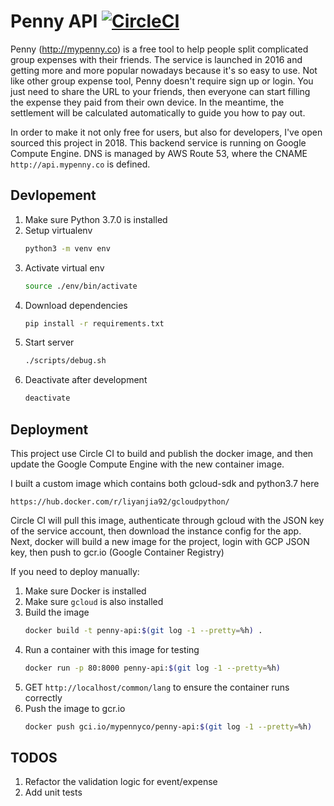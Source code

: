 # Penny API [![CircleCI](https://circleci.com/gh/ethanyanjiali/penny-api/tree/master.svg?style=svg)](https://circleci.com/gh/ethanyanjiali/penny-api/tree/master)

Penny (http://mypenny.co) is a free tool to help people split complicated group expenses with their friends. The service is launched in 2016 and 
getting more and more popular nowadays because it's so easy to use. Not like other group expense tool, Penny doesn't
require sign up or login. You just need to share the URL to your friends, then everyone can start filling the expense they paid 
from their own device. In the meantime, the settlement will be calculated automatically to guide you how to pay out.

In order to make it not only free for users, but also for developers, I've open sourced this project in 2018. This backend service is running 
on Google Compute Engine. DNS is managed by AWS Route 53, where the CNAME `http://api.mypenny.co` is defined.

## Devlopement

1. Make sure Python 3.7.0 is installed
0. Setup virtualenv
    ```bash
    python3 -m venv env
    ```
0. Activate virtual env
    ```bash
    source ./env/bin/activate
    ```
0. Download dependencies
    ```bash
    pip install -r requirements.txt
    ```
0. Start server
    ```bash
    ./scripts/debug.sh
    ```
0. Deactivate after development
    ```bash
    deactivate
    ```

## Deployment

This project use Circle CI to build and publish the docker image, and then update the Google Compute
Engine with the new container image. 

I built a custom image which contains both gcloud-sdk and python3.7 here
```
https://hub.docker.com/r/liyanjia92/gcloudpython/
```
Circle CI will pull this image, authenticate through gcloud with the JSON key of the service account, then 
download the instance config for the app. Next, docker will build a new image for the project, login with GCP JSON 
key, then push to gcr.io (Google Container Registry) 

If you need to deploy manually:
1. Make sure Docker is installed
0. Make sure `gcloud` is also installed
0. Build the image
    ```bash
    docker build -t penny-api:$(git log -1 --pretty=%h) .
    ```
0. Run a container with this image for testing
    ```bash
    docker run -p 80:8000 penny-api:$(git log -1 --pretty=%h)
    ```
0. GET `http://localhost/common/lang` to ensure the container runs correctly
0. Push the image to gcr.io
    ```bash
    docker push gci.io/mypennyco/penny-api:$(git log -1 --pretty=%h)
    ```

## TODOS

1. Refactor the validation logic for event/expense
2. Add unit tests
